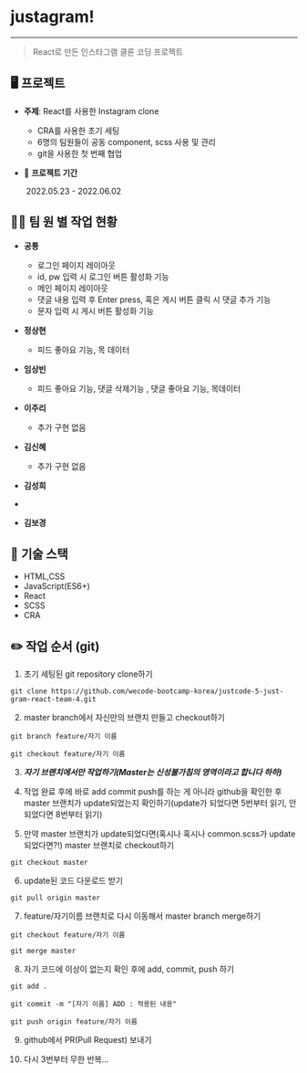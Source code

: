 # justagram!

-----------

> React로 만든 인스타그램 클론 코딩 프로젝트
## 🖥  프로젝트 

- **주제**: React를 사용한 Instagram clone

  - CRA를 사용한 초기 세팅
  - 6명의 팀원들이 공동 component, scss 사용 및 관리
  - git을 사용한 첫 번째 협업

- 📅 **프로젝트 기간** 

  ​	2022.05.23 - 2022.06.02 

  

## 👨‍💻 팀 원 별 작업 현황

- **공통**
  - 로그인 페이지 레이아웃
  - id, pw 입력 시 로그인 버튼 활성화 기능
  - 메인 페이지 레이아웃
  - 댓글 내용 입력 후 Enter press, 혹은 게시 버튼 클릭 시 댓글 추가 기능
  - 문자 입력 시 게시 버튼 활성화 기능

- **정상현** 
  - 피드 좋아요 기능, 목 데이터
- **임상빈**
  - 피드 좋아요 기능, 댓글 삭제기능 , 댓글 좋아요 기능, 목데이터
- **이주리**
  - 추가 구현 없음
- **김신혜**
  - 추가 구현 없음
- **김성희**
- 
- **김보경**
## 🔧  기술 스택

- HTML,CSS
- JavaScript(ES6+)
- React
- SCSS
- CRA

## ✏️ 작업 순서 (git) 

1. 초기 세팅된 git repository clone하기

`git clone https://github.com/wecode-bootcamp-korea/justcode-5-just-gram-react-team-4.git`

2. master branch에서 자신만의 브랜치 만들고 checkout하기

`git branch feature/자기 이름`

`git checkout feature/자기 이름`

3. <i><b>자기 브랜치에서만 작업하기(Master는 신성불가침의 영역이라고 합니다 하하)</b></i>

4. 작업 완료 후에 바로 add commit push를 하는 게 아니라 github을 확인한 후 master 브랜치가 update되었는지 확인하기(update가 되었다면 5번부터 읽기, 안되었다면 8번부터 읽기)

5. 만약 master 브랜치가 update되었다면(혹시나 혹시나 common.scss가 update되었다면?!) master 브랜치로 checkout하기

`git checkout master`

6. update된 코드 다운로드 받기

`git pull origin master`

7. feature/자기이름 브랜치로 다시 이동해서 master branch merge하기

`git checkout feature/자기 이름`

`git merge master`

8. 자기 코드에 이상이 없는지 확인 후에 add, commit, push 하기

`git add .`

`git commit -m "[자기 이름] ADD : 적용된 내용"`

`git push origin feature/자기 이름`

9. github에서 PR(Pull Request) 보내기

10. 다시 3번부터 무한 반복...

